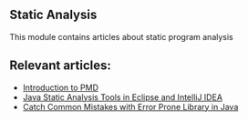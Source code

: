 ## Static Analysis

This module contains articles about static program analysis

## Relevant articles:

- [Introduction to PMD](https://www.baeldung.com/pmd)
- [Java Static Analysis Tools in Eclipse and IntelliJ IDEA](https://www.baeldung.com/java-static-analysis-tools)
- [Catch Common Mistakes with Error Prone Library in Java](https://www.baeldung.com/java-error-prone-library)
